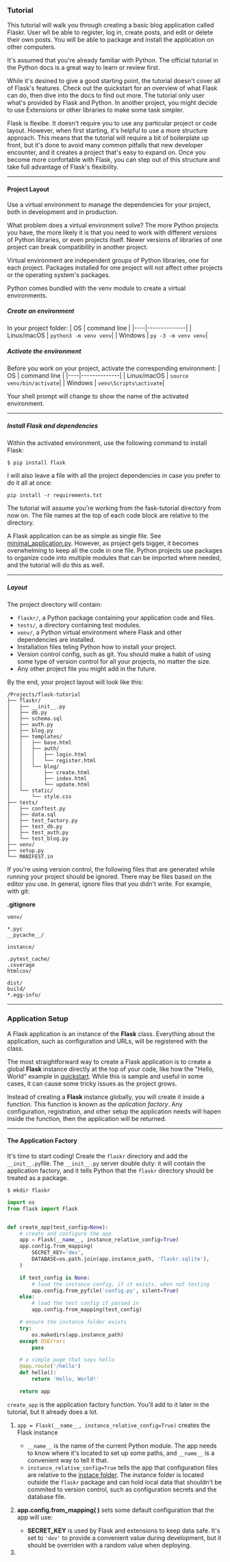 ### Tutorial

This tutorial will walk you through creating a basic blog application called Flaskr. User wll be able to register, log in, create posts, and edit or delete their own posts. You will be able to package and install the application on other computers.

It's assumed that you're already familiar with Python. The official tutorial in the Python docs is a great way to learn or review first.

While it's desined to give a good starting point, the tutorial doesn't cover all of Flask's features. Check out the quickstart for an overview of what Flask can do, then dive into the docs to find out more. The tutorial only user what's provided by Flask and Python. In another project, you might decide to use Extensions or other libraries to make some task simpler.

Flask is flexibe. It doesn't require you to use any particular project or code layout. However, when first starting, it's helpful to use a more structure approach. This means that the tutorial will require a bit of boilerplate up front, but it's done to avoid many common pitfalls that new developer encounter, and it creates a project that's easy to expand on. Once you become more confortable with Flask, you can step out of this structure and take full advantage of Flask's flexibility.

----

#### Project Layout

Use a virtual environment to manage the dependencies for your project, both in development and in production.

What problem does a virtual environment solve? The more Python projects you have, the more likely it is that you need to work with different versions of Python libraries, or even projects itself. Newer versions of libraries of one project can break compatibility in another project.

Virtual environment are independent groups of Python libraries, one for each project. Packages installed for one project will not affect other projects or the operating system's packages.

Python comes bundled with the venv module to create a virtual environments.

##### Create an environment
In your project folder:
| OS | command line |
|----|--------------|
| Linux/macOS | `python3 -m venv venv`|
| Windows | `py -3 -m venv venv`|

##### Activate the environment
Before you work on your project, activate the corresponding environment:
| OS | command line |
|----|--------------|
| Linux/macOS | `source venv/bin/activate`|
| Windows | `venv\Scripts\activate`|

Your shell prompt will change to show the name of the activated environment.

----
##### Install Flask and dependencies
Within the activated environment, use the following command to install Flask:

`$ pip install flask`

I will also leave a file with all the project dependencies in case you prefer to do it all at once:

`pip install -r requirements.txt`

The tutorial will assume you're working from the fask-tutorial directory from now on. The file names at the top of each code block are relative to the directory.

A Flask application can be as simple as single file. See [minimal_application.py](link). However, as project gets bigger, it becomes overwhelming to keep all the code in one file. Python projects use packages to organize code into multiple modules that can be imported where needed, and the tutorial will do this as well.

----

##### Layout

The project directory will contain:
- `flaskr/`, a Python package containing your application code and files.
- `tests/`, a directory containing test modules.
- `venv/`, a Python virtual environment where Flask and other dependencies are installed.
- Installation files teling Python how to install your project.
- Version control config, such as git. You should make a habit of using some type of version control for all your projects, no matter the size.
- Any other project file you might add in the future.

By the end, your project layout will look like this:

```
/Projects/flask-tutorial
├── flaskr/
│   ├── __init__.py
│   ├── db.py
│   ├── schema.sql
│   ├── auth.py
│   ├── blog.py
│   ├── templates/
│   │   ├── base.html
│   │   ├── auth/
│   │   │   ├── login.html
│   │   │   └── register.html
│   │   └── blog/
│   │       ├── create.html
│   │       ├── index.html
│   │       └── update.html
│   └── static/
│       └── style.css
├── tests/
│   ├── conftest.py
│   ├── data.sql
│   ├── test_factory.py
│   ├── test_db.py
│   ├── test_auth.py
│   └── test_blog.py
├── venv/
├── setup.py
└── MANIFEST.in
```

If you're using version control, the following files that are generated while running your project should be ignored. There may be files based on the editor you use. In general, ignore files that you didn't write. For example, with git:

**.gitignore**
```
venv/

*.pyc
__pycache__/

instance/

.pytest_cache/
.coverage
htmlcov/

dist/
build/
*.egg-info/
```
----

### Application Setup

A Flask application is an instance of the **Flask** class. Everything about the application, such as configuration and URLs, will be registered with the class.

The most straightforward way to create a Flask application is to create a global **Flask** instance directly at the top of your code, like how the "Hello, World" example in [quickstart](). While this is sample and useful in some cases, it can cause some tricky issues as the project grows.

Instead of creating a **Flask** instance globally, you will create it inside a function. This function is known as the _aplication factory_. Any configuration, registration, and other setup the application needs will hapen inside the function, then the application will be returned.

----

#### The Application Factory

It's time to start coding! Create the `flaskr` directory and add the `__init__.py`file. The `__init__.py` server double duty: it will contain the application factory, and it tells Python that the `flaskr` directory should be treated as a package.

`$ mkdir flaskr`

```Python
import os
from flask import Flask


def create_app(test_config=None):
    # create and configure the app
    app = Flask(__name__, instance_relative_config=True)
    app.config.from_mapping(
        SECRET_KEY='dev',
        DATABASE=os.path.join(app.instance_path, 'flaskr.sqlite'),
    )

    if test_config is None:
        # load the instance config, if it exists, when not testing
        app.config.from_pyfile('config.py', silent=True)
    else:
        # load the test config if passed in
        app.config.from_mapping(test_config)

    # ensure the instance folder exists
    try:
        os.makedirs(app.instance_path)
    except OSError:
        pass

    # a simple page that says hello
    @app.route('/hello')
    def hello():
        return 'Hello, World!'

    return app
```

`create_app` is the application factory function. You'll add to it later in the tutorial, but it already does a lot.

1. `app = Flask(__name__, instance_relative_config=True)` creates the Flask instance
    + `__name__` is the name of the current Python module. The app needs to know where it's located to set up some paths, and `__name__` is a convenient way to tell it that.
    + `instance_relative_config=True` tells the app that configuration files are relative to the [instace folder](). The instance folder is located outside the `flaskr` package and can hold local data that shouldn't be commited to version control, such as configuration secrets and the database file.

2. **app.config.from_mapping( )** sets some default configuration that the app will use:
    + **SECRET_KEY** is used by Flask and extensions to keep data safe. It's set to `'dev'` to provide a convenient value during development, but it should be overriden with a random value when deploying.
3. 
